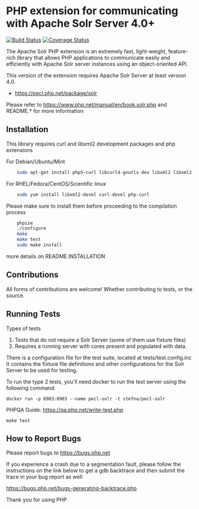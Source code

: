 # PHP extension for communicating with Apache Solr Server 4.0+

[![Build Status](https://travis-ci.org/php/pecl-search_engine-solr.svg?branch=master)](https://travis-ci.org/php/pecl-search_engine-solr)
[![Coverage Status](https://coveralls.io/repos/github/php/pecl-search_engine-solr/badge.svg?branch=master)](https://coveralls.io/github/php/pecl-search_engine-solr?branch=master)

The Apache Solr PHP extension is an extremely fast, light-weight, feature-rich library that allows PHP applications to communicate easily and efficiently with Apache Solr server instances using an object-oriented API.

This version of the extension requires Apache Solr Server at least version 4.0.

- https://pecl.php.net/package/solr

Please refer to https://www.php.net/manual/en/book.solr.php and README.* for more information


Installation
------------

This library requires curl and libxml2 development packages and php extensions

For Debian/Ubuntu/Mint

```bash
    sudo apt-get install php5-curl libcurl4-gnutls-dev libxml2 libxml2-dev
```
For RHEL/Fedora/CentOS/Scientific linux
```bash
    sudo yum install libxml2-devel curl-devel php-curl
```


Please make sure to install them before proceeding to the compilation process
```bash
    phpize
    ./configure
    make
    make test
    sudo make install
```

more details on README.INSTALLATION

Contributions
-------------
All forms of contributions are welcome! Whether contributing to tests, or the source.

Running Tests
-------------
Types of tests

1. Tests that do not require a Solr Server (some of them use fixture files)
2. Requires a running server with cores present and populated with data.

There is a configuration file for the test suite, located at tests/test.config.inc
It contains the fixture file definitions and other configurations for the Solr Server to be used for testing.

To run the type 2 tests, you'll need docker to run the test server using the following command:

```docker run -p 8983:8983 --name pecl-solr -t stefna/pecl-solr```

PHPQA Guide: https://qa.php.net/write-test.php


``` make test ```

How to Report Bugs
------------------

Please report bugs to https://bugs.php.net

If you experience a crash due to a segmentation fault, please follow the instructions on the link below
to get a gdb backtrace and then submit the trace in your bug report as well

https://bugs.php.net/bugs-generating-backtrace.php

Thank you for using PHP

